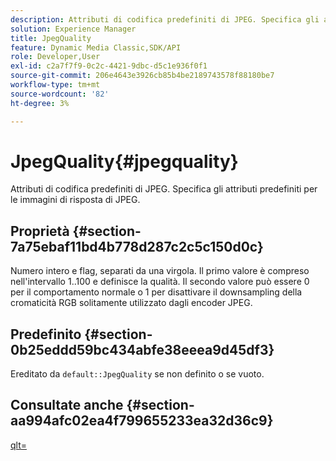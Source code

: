 ```yaml
---
description: Attributi di codifica predefiniti di JPEG. Specifica gli attributi predefiniti per le immagini di risposta di JPEG.
solution: Experience Manager
title: JpegQuality
feature: Dynamic Media Classic,SDK/API
role: Developer,User
exl-id: c2a7f7f9-0c2c-4421-9dbc-d5c1e936f0f1
source-git-commit: 206e4643e3926cb85b4be2189743578f88180be7
workflow-type: tm+mt
source-wordcount: '82'
ht-degree: 3%

---
```


# JpegQuality{#jpegquality}

Attributi di codifica predefiniti di JPEG. Specifica gli attributi predefiniti per le immagini di risposta di JPEG.

## Proprietà {#section-7a75ebaf11bd4b778d287c2c5c150d0c}

Numero intero e flag, separati da una virgola. Il primo valore è compreso nell&#39;intervallo 1..100 e definisce la qualità. Il secondo valore può essere 0 per il comportamento normale o 1 per disattivare il downsampling della cromaticità RGB solitamente utilizzato dagli encoder JPEG.

## Predefinito {#section-0b25eddd59bc434abfe38eeea9d45df3}

Ereditato da `default::JpegQuality` se non definito o se vuoto.

## Consultate anche {#section-aa994afc02ea4f799655233ea32d36c9}

[qlt=](../../../../../is-api/http-ref/image-serving-api-ref/c-http-protocol-reference/c-command-reference/r-is-http-qlt.md#reference-f69ed0758c784b0385d979820546d352)

